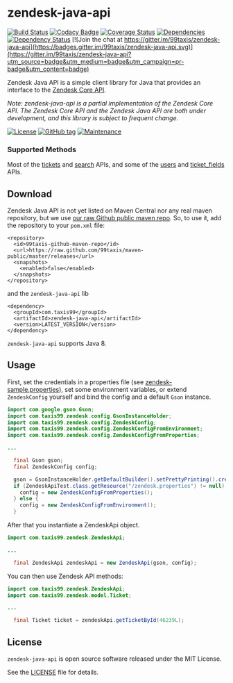 zendesk-java-api
================

[![Build Status](https://travis-ci.org/99taxis/zendesk-java-api.svg?branch=master)](https://travis-ci.org/99taxis/zendesk-java-api) [![Codacy Badge](https://api.codacy.com/project/badge/grade/6cddab4d424143e78b31f34935f16f45)](https://www.codacy.com/app/99taxis/zendesk-java-api) [![Coverage Status](https://coveralls.io/repos/github/99taxis/zendesk-java-api/badge.svg?branch=master)](https://coveralls.io/github/99taxis/zendesk-java-api?branch=master "Coveralls") [![Dependencies](https://app.updateimpact.com/badge/704215565069324288/zendesk-java-api.svg?config=test)](https://app.updateimpact.com/latest/704215565069324288/zendesk-java-api) [![Dependency Status](https://www.versioneye.com/user/projects/56e7b4de96f80c0054235070/badge.svg?style=flat)](https://www.versioneye.com/user/projects/56e7b4de96f80c0054235070) [![Join the chat at https://gitter.im/99taxis/zendesk-java-api](https://badges.gitter.im/99taxis/zendesk-java-api.svg)](https://gitter.im/99taxis/zendesk-java-api?utm_source=badge&utm_medium=badge&utm_campaign=pr-badge&utm_content=badge)

Zendesk Java API is a simple client library for Java that provides an interface to the [Zendesk Core API](https://developer.zendesk.com/rest_api/docs/core/introduction).

_Note: zendesk-java-api is a partial implementation of the Zendesk Core API. The Zendesk Core API and the Zendesk Java API are both under development, and this library is subject to frequent change._

[![License](http://img.shields.io/:license-MIT-blue.svg)](https://github.com/99taxis/zendesk-java-api/blob/master/LICENSE "MIT Licence") [![GitHub tag](https://img.shields.io/github/tag/99taxis/zendesk-java-api.svg)](https://github.com/99taxis/zendesk-java-api/tags) [![Maintenance](https://img.shields.io/maintenance/yes/2016.svg)](https://github.com/99taxis/zendesk-java-api/commits/master)


### Supported Methods

Most of the [tickets](https://developer.zendesk.com/rest_api/docs/core/tickets) and [search](https://developer.zendesk.com/rest_api/docs/core/search) APIs, and some of the [users](https://developer.zendesk.com/rest_api/docs/core/users) and [ticket_fields](https://developer.zendesk.com/rest_api/docs/core/ticket_fields) APIs.


Download
--------

Zendesk Java API is not yet listed on Maven Central nor any real maven repository, but we use [our raw Github public maven repo](https://github.com/99taxis/maven-public). So, to use it, add the repository to your `pom.xml` file:
```
<repository>
  <id>99taxis-github-maven-repo</id>
  <url>https://raw.github.com/99taxis/maven-public/master/releases</url>
  <snapshots>
    <enabled>false</enabled>
  </snapshots>
</repository>
```
and the `zendesk-java-api` lib

```
<dependency>
  <groupId>com.taxis99</groupId>
  <artifactId>zendesk-java-api</artifactId>
  <version>LATEST_VERSION</version>
</dependency>
```

`zendesk-java-api` supports Java 8.


Usage
-----

First, set the credentials in a properties file (see [zendesk-sample.properties](https://github.com/99taxis/zendesk-java-api/blob/master/src/main/resources/zendesk-sample.properties)), set some environment variables, or extend `ZendeskConfig` yourself and bind the config and a default `Gson` instance.

```java
import com.google.gson.Gson;
import com.taxis99.zendesk.config.GsonInstanceHolder;
import com.taxis99.zendesk.config.ZendeskConfig;
import com.taxis99.zendesk.config.ZendeskConfigFromEnvironment;
import com.taxis99.zendesk.config.ZendeskConfigFromProperties;

...

  final Gson gson;
  final ZendeskConfig config;

  gson = GsonInstanceHolder.getDefaultBuilder().setPrettyPrinting().create();
  if (ZendeskApiTest.class.getResource("/zendesk.properties") != null) {
    config = new ZendeskConfigFromProperties();
  } else {
    config = new ZendeskConfigFromEnvironment();
  }

```

After that you instantiate a ZendeskApi object.
```java
import com.taxis99.zendesk.ZendeskApi;

...

  final ZendeskApi zendeskApi = new ZendeskApi(gson, config);
```

You can then use Zendesk API methods:
```java
import com.taxis99.zendesk.ZendeskApi;
import com.taxis99.zendesk.model.Ticket;

...

  final Ticket ticket = zendeskApi.getTicketById(46239L);
```


License
-------

`zendesk-java-api` is open source software released under the MIT License.

See the [LICENSE](https://github.com/99taxis/zendesk-java-api/blob/master/LICENSE) file for details.
